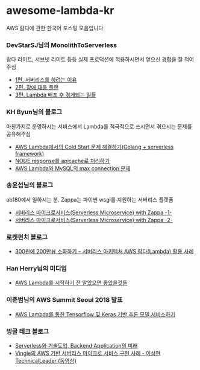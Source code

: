 # awesome-lambda-kr
AWS 람다에 관한 한국어 포스팅 모음입니다

### DevStarSJ님의 MonolithToServerless
람다 리미트, 서브넷 리미트 등등 실제 프로덕션에 적용하시면서 얻으신 경험을 잘 적어주심
- [1편. 서버리스를 하려는 이유](https://github.com/DevStarSJ/Study/blob/master/Blog/Cloud/AWS/Serverless/MonolithToServerless.01.md)
- [2편. 장애 대응 플랜](https://github.com/DevStarSJ/Study/blob/master/Blog/Cloud/AWS/Serverless/MonolithToServerless.02.md)
- [3편. Lambda 배포 후 겪게되는 일들](https://github.com/DevStarSJ/Study/blob/master/Blog/Cloud/AWS/Serverless/MonolithToServerless.03.md)

### KH Byun님의 블로그
마찬가지로 운영하시는 서비스에서 Lambda를 적극적으로 쓰시면서 겪으시는 문제를 공유해주심
- [AWS Lambda에서의 Cold Start 문제 해결하기(Golang + serverless framework)](https://novemberde.github.io/aws/2018/02/02/Lambda_coldStart.html)
- [NODE response를 apicache로 처리하기](https://novemberde.github.io/node/2018/03/01/Node_apicache.html)
- [AWS Lambda와 MySQL의 max connection 문제](https://novemberde.github.io/aws/2018/01/29/Mysql_maxConnection.html)

### 송윤섭님의 블로그
ab180에서 일하시는 분. Zappa는 파이썬 wsgi를 지원하는 서버리스 플랫폼
- [서버리스 마이크로서비스(Serverless Microservice) with Zappa -1-](https://songyunseop.github.io/post/2017/09/serverless-microservice-with-zappa-1-/)
- [서버리스 마이크로서비스(Serverless Microservice) with Zappa -2-](https://songyunseop.github.io/post/2017/09/serverless-microservice-with-zappa-2-/)

### 로켓펀치 블로그
- [300원에 200만뷰 소화하기 – 서버리스 아키텍처 AWS 람다(Lambda) 활용 사례](https://blog.rocketpunch.com/2017/07/02/2-million-pv-with-300-krw/)

### Han Herry님의 미디엄
- [AWS Lambda를 시작하기 전 알았으면 좋았을것들](https://medium.com/@herryhan2435/aws-lambda%EB%A5%BC-%EC%8B%9C%EC%9E%91%ED%95%98%EA%B8%B0-%EC%A0%84-%EC%95%8C%EC%95%98%EC%9C%BC%EB%A9%B4-%EC%A2%8B%EC%95%98%EC%9D%84%EA%B2%83%EB%93%A4-788bd3b3bdd2)

### 이준범님의 AWS Summit Seoul 2018 발표
- [AWS Lambda를 통한 Tensorflow 및 Keras 기반 추론 모델 서비스하기](https://www.slideshare.net/awskorea/aws-lambda-tensorflow-keras-inferences)

### 빙글 테크 블로그
- [Serverless와 기술도입, Backend Application의 미래](https://medium.com/vingle-tech-blog/serverless%EC%99%80-%EA%B8%B0%EC%88%A0%EB%8F%84%EC%9E%85-backend-application%EC%9D%98-%EB%AF%B8%EB%9E%98-8f114a8b00d5)
- [Vingle의 AWS 기반 서버리스 마이크로 서비스 구현 사례 - 이상현 TechnicalLeader (동영상)](https://www.youtube.com/watch?v=CM47-1UpgOc)
